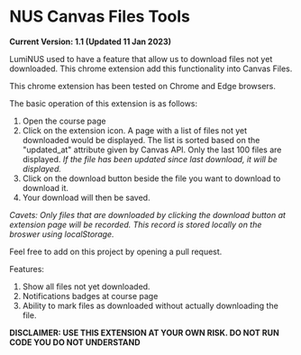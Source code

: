 # NUS Canvas Files Tools

__Current Version:  1.1 (Updated 11 Jan 2023)__

LumiNUS used to have a feature that allow us to download files not yet downloaded. This chrome extension add this functionality into Canvas Files.

This chrome extension has been tested on Chrome and Edge browsers.

The basic operation of this extension is as follows:
1. Open the course page
2. Click on the extension icon. A page with a list of files not yet downloaded would be displayed. The list is sorted based on the "updated_at" attribute given by Canvas API. Only the last 100 files are displayed.
*If the file has been updated since last download, it will be displayed.*
3. Click on the download button beside the file you want to download to download it.
4. Your download will then be saved.


*Cavets: Only files that are downloaded by clicking the download button at extension page will be recorded. This record is stored locally on the broswer using localStorage.*

Feel free to add on this project by opening a pull request.

Features:
1. Show all files not yet downloaded.
2. Notifications badges at course page
3. Ability to mark files as downloaded without actually downloading the file.

__DISCLAIMER: USE THIS EXTENSION AT YOUR OWN RISK. DO NOT RUN CODE YOU DO NOT UNDERSTAND__